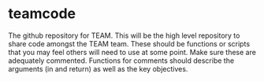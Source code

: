 teamcode
========

The github repository for TEAM. This will be the high level repository to share code amongst the TEAM team. These should be functions or scripts that you may feel others will need to use at some point. Make sure these are adequately commented. Functions for comments should describe the arguments (in and return) as well as the key objectives.
